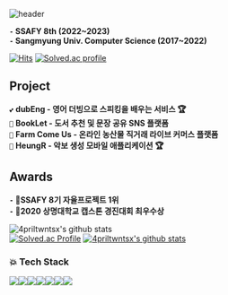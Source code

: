 ![header](https://capsule-render.vercel.app/api?type=waving&color=FFE082&text=Hi,&nbsp;There!&nbsp;🖐️&height=200&fontSize=50&fontColor=FFFFFF&width=100)

**`-` SSAFY 8th (2022~2023)**  
**`-` Sangmyung Univ. Computer Science (2017~2022)**    

[![Hits](https://hits.seeyoufarm.com/api/count/incr/badge.svg?url=https%3A%2F%2Fgithub.com%2FLeeh9%2F&count_bg=%2379C83D&title_bg=%23555555&icon=&icon_color=%23E7E7E7&title=hits&edge_flat=false)](https://hits.seeyoufarm.com)
[![Solved.ac profile](http://mazassumnida.wtf/api/mini/generate_badge?boj=gusrnss)](https://solved.ac/gusrnss)
## Project
`💕` **dubEng - 영어 더빙으로 스피킹을 배우는 서비스 🏆**  
`📖` **BookLet - 도서 추천 및 문장 공유 SNS 플랫폼**  
`🥕` **Farm Come Us - 온라인 농산물 직거래 라이브 커머스 플랫폼**  
`🎼` **HeungR -  악보 생성 모바일 애플리케이션 🏆**  

## Awards
**`-` 🥇SSAFY 8기 자율프로젝트 1위**    
**`-` 🥈2020 상명대학교 캡스톤 경진대회 최우수상**    

![4priltwntsx's github stats](https://github-readme-stats.vercel.app/api?username=4priltwntsx&show_icons=true&theme=gruvbox)<br>
  [![Solved.ac Profile](http://mazassumnida.wtf/api/v2/generate_badge?boj=cjg05034)](https://solved.ac/cjg05034/) 
[![4priltwntsx's github stats](https://github-readme-stats.vercel.app/api/top-langs/?username=4priltwntsx&show_icons=true&hide_border=true&title_color=004386&icon_color=004386&layout=compact)](https://github.com/4priltwntsx)
### 💥 Tech Stack 
<img src="https://img.shields.io/badge/java-007396?style=for-the-badge&logo=java&logoColor=white"><img src="https://img.shields.io/badge/springboot-6DB33F?style=for-the-badge&logo=springboot&logoColor=white"><img src="https://img.shields.io/badge/python-3776AB?style=for-the-badge&logo=python&logoColor=white"><img src="https://img.shields.io/badge/fastapi-009688?style=for-the-badge&logo=fastapi&logoColor=white"><img src="https://img.shields.io/badge/mysql-4479A1?style=for-the-badge&logo=mysql&logoColor=white"><img src="https://img.shields.io/badge/redis-DC382D?style=for-the-badge&logo=redis&logoColor=white"><img src="https://img.shields.io/badge/Docker-2496ED?style=for-the-badge&logo=docker&logoColor=white">
</div>

<!--
**4priltwntsx/4priltwntsx** is a ✨ _special_ ✨ repository because its `README.md` (this file) appears on your GitHub profile.

Here are some ideas to get you started:

- 🔭 I’m currently working on ...
- 🌱 I’m currently learning ...
- 👯 I’m looking to collaborate on ...
- 🤔 I’m looking for help with ...
- 💬 Ask me about ...
- 📫 How to reach me: ...
- 😄 Pronouns: ...
- ⚡ Fun fact: ...
-->
